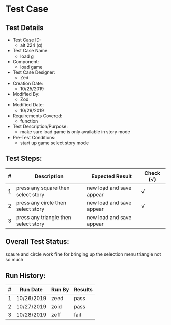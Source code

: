 # Test Case 

## Test Details

* Test Case ID:
  * alt 224 (α)
* Test Case Name:
  * load g
* Component: 
  * load game 
* Test Case Designer:
  * Zed
* Creation Date:
  * 10/25/2019
* Modified By:
  * Zod
* Modified Date:
  * 10/29/2019
* Requirements Covered:
  * function
* Test Description/Purpose:
  * make sure load game is only available in story mode
* Pre-Test Conditions:
  * start up game select story mode 
## Test Steps: 
| # | Description | Expected Result | Check (√) |
| --- | --- | --- | --- |
| 1 |press any square then select story| new load and save appear|√ |			
| 2 |press any circle then select story |new load and save appear|√ |			
| 3 |press any triangle then select story |new load and save appear| |		
	

## Overall Test Status:

sqaure and circle work fine for bringing up the selection menu triangle not so much 

## Run History:
| # |	Run Date |	Run By |	Results |
| --- | --- | --- | --- |
| 1 | 10/26/2019| zeed|pass |			
| 2 | 10/27/2019| zoid |pass |			
| 3 | 10/28/2019| zeff| fail|			


